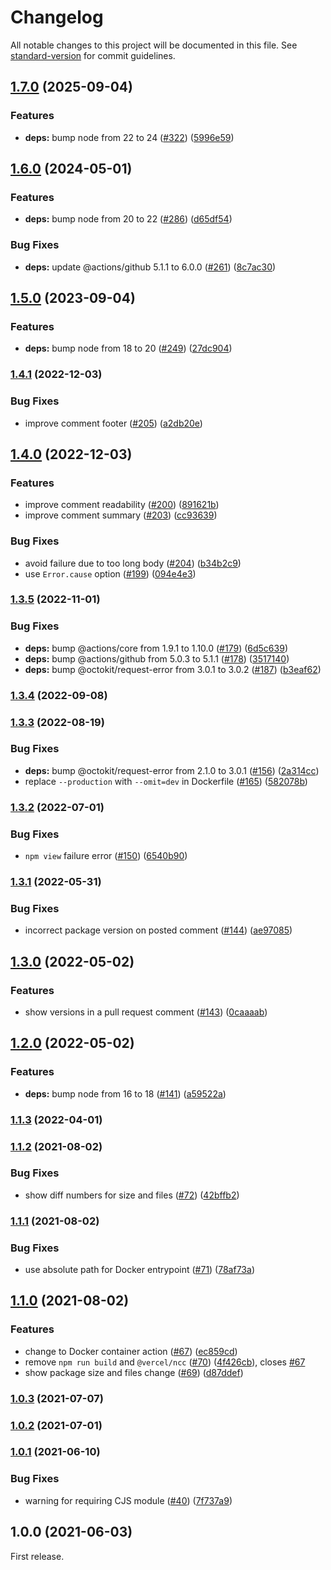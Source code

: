 # Changelog

All notable changes to this project will be documented in this file. See [standard-version](https://github.com/conventional-changelog/standard-version) for commit guidelines.

## [1.7.0](https://github.com/ybiquitous/npm-diff-action/compare/v1.6.0...v1.7.0) (2025-09-04)

### Features

- **deps:** bump node from 22 to 24 ([#322](https://github.com/ybiquitous/npm-diff-action/issues/322)) ([5996e59](https://github.com/ybiquitous/npm-diff-action/commit/5996e59a1bf444c4edcc8d02f694fc2b0d0c6fdc))

## [1.6.0](https://github.com/ybiquitous/npm-diff-action/compare/v1.5.0...v1.6.0) (2024-05-01)

### Features

- **deps:** bump node from 20 to 22 ([#286](https://github.com/ybiquitous/npm-diff-action/issues/286)) ([d65df54](https://github.com/ybiquitous/npm-diff-action/commit/d65df54eb7597a84f7aba88f0455bb443b818299))

### Bug Fixes

- **deps:** update @actions/github 5.1.1 to 6.0.0 ([#261](https://github.com/ybiquitous/npm-diff-action/issues/261)) ([8c7ac30](https://github.com/ybiquitous/npm-diff-action/commit/8c7ac30410dc90b665e93e5e467247b9d4df677d))

## [1.5.0](https://github.com/ybiquitous/npm-diff-action/compare/v1.4.1...v1.5.0) (2023-09-04)

### Features

- **deps:** bump node from 18 to 20 ([#249](https://github.com/ybiquitous/npm-diff-action/issues/249)) ([27dc904](https://github.com/ybiquitous/npm-diff-action/commit/27dc9047a0fb889bdf5ddcabe4a9a862e19e1cc7))

### [1.4.1](https://github.com/ybiquitous/npm-diff-action/compare/v1.4.0...v1.4.1) (2022-12-03)

### Bug Fixes

- improve comment footer ([#205](https://github.com/ybiquitous/npm-diff-action/issues/205)) ([a2db20e](https://github.com/ybiquitous/npm-diff-action/commit/a2db20e26eaacf3e453a16f8466a01b7b8f1ed00))

## [1.4.0](https://github.com/ybiquitous/npm-diff-action/compare/v1.3.5...v1.4.0) (2022-12-03)

### Features

- improve comment readability ([#200](https://github.com/ybiquitous/npm-diff-action/issues/200)) ([891621b](https://github.com/ybiquitous/npm-diff-action/commit/891621b163f204a072ca31e139d339a80174f085))
- improve comment summary ([#203](https://github.com/ybiquitous/npm-diff-action/issues/203)) ([cc93639](https://github.com/ybiquitous/npm-diff-action/commit/cc936392daaae641bda2206a651a4df8588be7ac))

### Bug Fixes

- avoid failure due to too long body ([#204](https://github.com/ybiquitous/npm-diff-action/issues/204)) ([b34b2c9](https://github.com/ybiquitous/npm-diff-action/commit/b34b2c90709dab38fae14b876e8d2beccb04375d))
- use `Error.cause` option ([#199](https://github.com/ybiquitous/npm-diff-action/issues/199)) ([094e4e3](https://github.com/ybiquitous/npm-diff-action/commit/094e4e3910b3929cba38d4ae6f9e4acfd2b4821c))

### [1.3.5](https://github.com/ybiquitous/npm-diff-action/compare/v1.3.4...v1.3.5) (2022-11-01)

### Bug Fixes

- **deps:** bump @actions/core from 1.9.1 to 1.10.0 ([#179](https://github.com/ybiquitous/npm-diff-action/issues/179)) ([6d5c639](https://github.com/ybiquitous/npm-diff-action/commit/6d5c63919fafedec91ccfe2cadf6e68ce19efc55))
- **deps:** bump @actions/github from 5.0.3 to 5.1.1 ([#178](https://github.com/ybiquitous/npm-diff-action/issues/178)) ([3517140](https://github.com/ybiquitous/npm-diff-action/commit/3517140c900df3adc41d02e77317e63678f8e24e))
- **deps:** bump @octokit/request-error from 3.0.1 to 3.0.2 ([#187](https://github.com/ybiquitous/npm-diff-action/issues/187)) ([b3eaf62](https://github.com/ybiquitous/npm-diff-action/commit/b3eaf62fc01163bef00aa75cad5441c114403768))

### [1.3.4](https://github.com/ybiquitous/npm-diff-action/compare/v1.3.3...v1.3.4) (2022-09-08)

### [1.3.3](https://github.com/ybiquitous/npm-diff-action/compare/v1.3.2...v1.3.3) (2022-08-19)

### Bug Fixes

- **deps:** bump @octokit/request-error from 2.1.0 to 3.0.1 ([#156](https://github.com/ybiquitous/npm-diff-action/issues/156)) ([2a314cc](https://github.com/ybiquitous/npm-diff-action/commit/2a314ccf658c3bcf2ff9ce074e68603567e15f58))
- replace `--production` with `--omit=dev` in Dockerfile ([#165](https://github.com/ybiquitous/npm-diff-action/issues/165)) ([582078b](https://github.com/ybiquitous/npm-diff-action/commit/582078b907a453caf9daeecabc2c5118da626f8c))

### [1.3.2](https://github.com/ybiquitous/npm-diff-action/compare/v1.3.1...v1.3.2) (2022-07-01)

### Bug Fixes

- `npm view` failure error ([#150](https://github.com/ybiquitous/npm-diff-action/issues/150)) ([6540b90](https://github.com/ybiquitous/npm-diff-action/commit/6540b907e62decf9d828e2d5b6d24f23d7282cec))

### [1.3.1](https://github.com/ybiquitous/npm-diff-action/compare/v1.3.0...v1.3.1) (2022-05-31)

### Bug Fixes

- incorrect package version on posted comment ([#144](https://github.com/ybiquitous/npm-diff-action/issues/144)) ([ae97085](https://github.com/ybiquitous/npm-diff-action/commit/ae9708557c76112ca24c2d7b51ac6b9fb0d90ecd))

## [1.3.0](https://github.com/ybiquitous/npm-diff-action/compare/v1.2.0...v1.3.0) (2022-05-02)

### Features

- show versions in a pull request comment ([#143](https://github.com/ybiquitous/npm-diff-action/issues/143)) ([0caaaab](https://github.com/ybiquitous/npm-diff-action/commit/0caaaabfcc65b1781b29dd75f974bcb296b07f4c))

## [1.2.0](https://github.com/ybiquitous/npm-diff-action/compare/v1.1.3...v1.2.0) (2022-05-02)

### Features

- **deps:** bump node from 16 to 18 ([#141](https://github.com/ybiquitous/npm-diff-action/issues/141)) ([a59522a](https://github.com/ybiquitous/npm-diff-action/commit/a59522aaa63d67c2bd861ff1895c023a63ad3739))

### [1.1.3](https://github.com/ybiquitous/npm-diff-action/compare/v1.1.2...v1.1.3) (2022-04-01)

### [1.1.2](https://github.com/ybiquitous/npm-diff-action/compare/v1.1.1...v1.1.2) (2021-08-02)

### Bug Fixes

- show diff numbers for size and files ([#72](https://github.com/ybiquitous/npm-diff-action/issues/72)) ([42bffb2](https://github.com/ybiquitous/npm-diff-action/commit/42bffb2b01a7c0b75fddf391bb976f075ec1c072))

### [1.1.1](https://github.com/ybiquitous/npm-diff-action/compare/v1.1.0...v1.1.1) (2021-08-02)

### Bug Fixes

- use absolute path for Docker entrypoint ([#71](https://github.com/ybiquitous/npm-diff-action/issues/71)) ([78af73a](https://github.com/ybiquitous/npm-diff-action/commit/78af73a4db48de9c03b4b9153af1a6989d213b4c))

## [1.1.0](https://github.com/ybiquitous/npm-diff-action/compare/v1.0.3...v1.1.0) (2021-08-02)

### Features

- change to Docker container action ([#67](https://github.com/ybiquitous/npm-diff-action/issues/67)) ([ec859cd](https://github.com/ybiquitous/npm-diff-action/commit/ec859cde69055fdea0652b8776eb4f37c8f9d3fa))
- remove `npm run build` and `@vercel/ncc` ([#70](https://github.com/ybiquitous/npm-diff-action/issues/70)) ([4f426cb](https://github.com/ybiquitous/npm-diff-action/commit/4f426cb5a69ddd878e9febe05aa962eb300d040e)), closes [#67](https://github.com/ybiquitous/npm-diff-action/issues/67)
- show package size and files change ([#69](https://github.com/ybiquitous/npm-diff-action/issues/69)) ([d87ddef](https://github.com/ybiquitous/npm-diff-action/commit/d87ddeff80484c19da7ca02eee3cd02751a3f03a))

### [1.0.3](https://github.com/ybiquitous/npm-diff-action/compare/v1.0.2...v1.0.3) (2021-07-07)

### [1.0.2](https://github.com/ybiquitous/npm-diff-action/compare/v1.0.1...v1.0.2) (2021-07-01)

### [1.0.1](https://github.com/ybiquitous/npm-diff-action/compare/v1.0.0...v1.0.1) (2021-06-10)

### Bug Fixes

- warning for requiring CJS module ([#40](https://github.com/ybiquitous/npm-diff-action/issues/40)) ([7f737a9](https://github.com/ybiquitous/npm-diff-action/commit/7f737a961b186fd5e5b77e8c57e970518eb46acf))

## 1.0.0 (2021-06-03)

First release.
